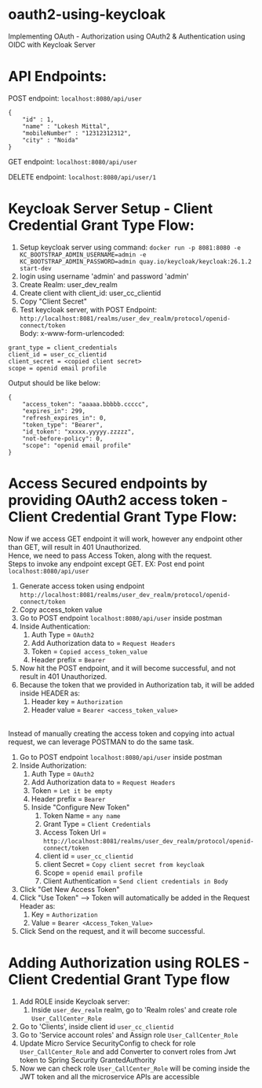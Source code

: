 # oauth2-using-keycloak
Implementing OAuth - Authorization using OAuth2 &amp; Authentication using OIDC with Keycloak Server

# API Endpoints:
POST endpoint:
`localhost:8080/api/user`
<br/>
```
{  
    "id" : 1,
    "name" : "Lokesh Mittal",  
    "mobileNumber" : "12312312312",  
    "city" : "Noida"  
}
```

GET endpoint: `localhost:8080/api/user`
<br/>

DELETE endpoint: `localhost:8080/api/user/1`


# Keycloak Server Setup - Client Credential Grant Type Flow:
1. Setup keycloak server using command:
   `docker run -p 8081:8080 -e KC_BOOTSTRAP_ADMIN_USERNAME=admin -e KC_BOOTSTRAP_ADMIN_PASSWORD=admin quay.io/keycloak/keycloak:26.1.2 start-dev`
2. login using username 'admin' and password 'admin'
3. Create Realm: user_dev_realm
4. Create client with client_id: user_cc_clientid
5. Copy "Client Secret" <br/>
6. Test keycloak server, with POST Endpoint: 
`http://localhost:8081/realms/user_dev_realm/protocol/openid-connect/token` <br/>
Body: x-www-form-urlencoded: <br/>
```
grant_type = client_credentials
client_id = user_cc_clientid
client_secret = <copied client secret>
scope = openid email profile
```
Output should be like below: <br/>
```
{
    "access_token": "aaaaa.bbbbb.ccccc",
    "expires_in": 299,
    "refresh_expires_in": 0,
    "token_type": "Bearer",
    "id_token": "xxxxx.yyyyy.zzzzz",
    "not-before-policy": 0,
    "scope": "openid email profile"
}
```

# Access Secured endpoints by providing OAuth2 access token - Client Credential Grant Type Flow:

Now if we access GET endpoint it will work, however any endpoint other than GET, will result in 401 Unauthorized.  
Hence, we need to pass Access Token, along with the request.  
Steps to invoke any endpoint except GET. EX: Post end point `localhost:8080/api/user`

1. Generate access token using endpoint `http://localhost:8081/realms/user_dev_realm/protocol/openid-connect/token`
2. Copy access_token value
3. Go to POST endpoint `localhost:8080/api/user` inside postman
4. Inside Authentication:
   1. Auth Type = `OAuth2`
   2. Add Authorization data to = `Request Headers`
   3. Token = `Copied access_token_value`
   4. Header prefix = `Bearer`
5. Now hit the POST endpoint, and it will become successful, and not result in 401 Unauthorized.
6. Because the token that we provided in Authorization tab, it will be added inside HEADER as:
   1. Header key = `Authorization`
   2. Header value = `Bearer <access_token_value>`

<br/>
Instead of manually creating the access token and copying into actual request, we can leverage POSTMAN to do the same task. <br/>

1. Go to POST endpoint `localhost:8080/api/user` inside postman
2. Inside Authorization:
   1. Auth Type = `OAuth2`
   2. Add Authorization data to = `Request Headers`
   3. Token = `Let it be empty`
   4. Header prefix = `Bearer`
   5. Inside "Configure New Token"
      1. Token Name = `any name`
      2. Grant Type = `Client Credentials`
      3. Access Token Url = `http://localhost:8081/realms/user_dev_realm/protocol/openid-connect/token`
      4. client id = `user_cc_clientid`
      5. client Secret = `Copy client secret from keycloak`
      6. Scope = `openid email profile`
      7. Client Authentication = `Send client credentials in Body`
3. Click "Get New Access Token"
4. Click "Use Token" --> Token will automatically be added in the Request Header as:
   1. Key = `Authorization`
   2. Value = `Bearer <Access_Token_Value>`
5. Click Send on the request, and it will become successful.


# Adding Authorization using ROLES - Client Credential Grant Type flow

1. Add ROLE inside Keycloak server:
   1. Inside `user_dev_realm` realm, go to 'Realm roles' and create role `User_CallCenter_Role`
2. Go to 'Clients', inside client id `user_cc_clientid`
3. Go to 'Service account roles' and Assign role `User_CallCenter_Role`
4. Update Micro Service SecurityConfig to check for role `User_CallCenter_Role` and add Converter to convert roles from Jwt token to Spring Security GrantedAuthority
5. Now we can check role `User_CallCenter_Role` will be coming inside the JWT token and all the microservice APIs are accessible


